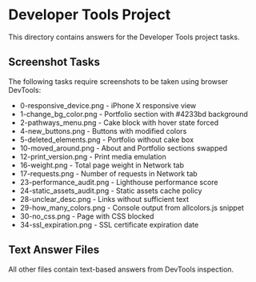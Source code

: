 # Developer Tools Project

This directory contains answers for the Developer Tools project tasks.

## Screenshot Tasks
The following tasks require screenshots to be taken using browser DevTools:
- 0-responsive_device.png - iPhone X responsive view
- 1-change_bg_color.png - Portfolio section with #4233bd background
- 2-pathways_menu.png - Cake block with hover state forced
- 4-new_buttons.png - Buttons with modified colors
- 5-deleted_elements.png - Portfolio without cake box
- 10-moved_around.png - About and Portfolio sections swapped
- 12-print_version.png - Print media emulation
- 16-weight.png - Total page weight in Network tab
- 17-requests.png - Number of requests in Network tab
- 23-performance_audit.png - Lighthouse performance score
- 24-static_assets_audit.png - Static assets cache policy
- 28-unclear_desc.png - Links without sufficient text
- 29-how_many_colors.png - Console output from allcolors.js snippet
- 30-no_css.png - Page with CSS blocked
- 34-ssl_expiration.png - SSL certificate expiration date

## Text Answer Files
All other files contain text-based answers from DevTools inspection.